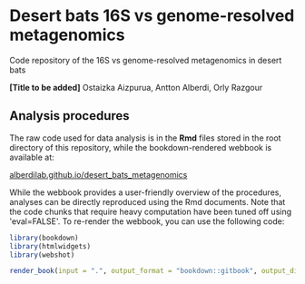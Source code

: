 # Desert bats 16S vs genome-resolved metagenomics
Code repository of the 16S vs genome-resolved metagenomics in desert bats

**[Title to be added]**
Ostaizka Aizpurua, Antton Alberdi, Orly Razgour

## Analysis procedures

The raw code used for data analysis is in the **Rmd** files stored in the root directory of this repository, while the bookdown-rendered webbook is available at:

[alberdilab.github.io/desert_bats_metagenomics](https://alberdilab.github.io/desert_bats_metagenomics)

While the webbook provides a user-friendly overview of the procedures, analyses can be directly reproduced using the Rmd documents. Note that the code chunks that require heavy computation have been tuned off using 'eval=FALSE'. To re-render the webbook, you can use the following code:

```r
library(bookdown)
library(htmlwidgets)
library(webshot)

render_book(input = ".", output_format = "bookdown::gitbook", output_dir = "docs")
```

